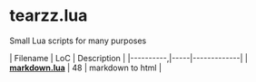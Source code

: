 # tearzz.lua
Small Lua scripts for many purposes

|  Filename | LoC | Description |
|----------,|-----|-------------|
| **[markdown.lua](markdown.lua)** | 48 | markdown to html |
